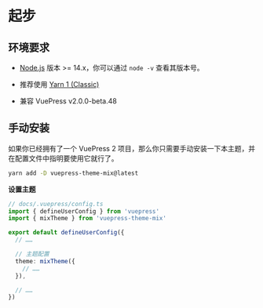 # 起步

## 环境要求

- [Node.js](https://nodejs.org/zh-cn/download/) 版本 >= 14.x，你可以通过 `node -v` 查看其版本号。

- 推荐使用 [Yarn 1 (Classic)](https://classic.yarnpkg.com/en/docs/getting-started)

- 兼容 VuePress v2.0.0-beta.48

## 手动安装

如果你已经拥有了一个 VuePress 2 项目，那么你只需要手动安装一下本主题，并在配置文件中指明要使用它就行了。

```sh
yarn add -D vuepress-theme-mix@latest
```

**设置主题**

```ts
// docs/.vuepress/config.ts
import { defineUserConfig } from 'vuepress'
import { mixTheme } from 'vuepress-theme-mix'

export default defineUserConfig({
  // ……

  // 主题配置
  theme: mixTheme({
    // ……
  }),

  // ……
})
```
